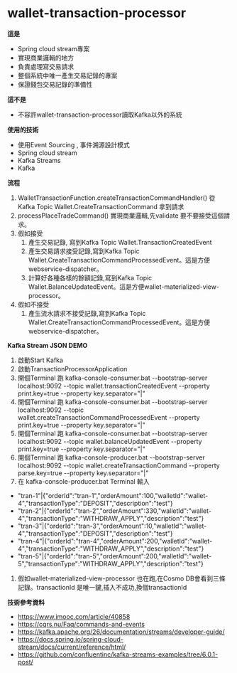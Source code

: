 # wallet-transaction-processor

**這是**
* Spring cloud stream專案
* 實現商業邏輯的地方
* 負責處理寫交易請求
* 整個系統中唯一產生交易記錄的專案  
* 保證錢包交易記錄的準備性

**這不是**
* 不容許wallet-transaction-processor讀取Kafka以外的系統

**使用的技術**
* 使用Event Sourcing , 事件溯源設計模式
* Spring cloud stream
* Kafka Streams 
* Kafka

**流程**
1. WalletTransactionFunction.createTransactionCommandHandler() 從Kafka Topic Wallet.CreateTransactionCommand 拿到請求
1. processPlaceTradeCommand() 實現商業邏輯,先validate 要不要接受這個請求。
1. 假如接受
    1. 產生交易記錄, 寫到Kafka Topic Wallet.TransactionCreatedEvent
    1. 產生交易請求接受記錄,寫到Kafka Topic Wallet.CreateTransactionCommandProcessedEvent。這是方便webservice-dispatcher。
    1. 計算好各種各樣的餘額記錄,寫到Kafka Topic Wallet.BalanceUpdatedEvent。這是方便wallet-materialized-view-processor。
1. 假如不接受
    1. 產生流水請求不接受記錄,寫到Kafka Topic Wallet.CreateTransactionCommandProcessedEvent。這是方便webservice-dispatcher。


**Kafka Stream JSON DEMO**
1. 啟動Start Kafka
1. 啟動TransactionProcessorApplication
1. 開個Terminal 跑 kafka-console-consumer.bat --bootstrap-server localhost:9092 --topic wallet.transactionCreatedEvent --property print.key=true --property key.separator="|"
1. 開個Terminal 跑 kafka-console-consumer.bat --bootstrap-server localhost:9092 --topic wallet.createTransactionCommandProcessedEvent --property print.key=true --property key.separator="|"
1. 開個Terminal 跑 kafka-console-consumer.bat --bootstrap-server localhost:9092 --topic wallet.balanceUpdatedEvent --property print.key=true --property key.separator="|"
1. 開個Terminal 跑 kafka-console-producer.bat --bootstrap-server localhost:9092 --topic wallet.createTransactionCommand --property parse.key=true --property key.separator="|"
1. 在 kafka-console-producer.bat Terminal 輸入 
* "tran-1"|{"orderId":"tran-1","orderAmount":100,"walletId":"wallet-4","transactionType":"DEPOSIT","description":"test"}
* "tran-2"|{"orderId":"tran-2","orderAmount":330,"walletId":"wallet-4","transactionType":"WITHDRAW_APPLY","description":"test"}
* "tran-3"|{"orderId":"tran-3","orderAmount":10,"walletId":"wallet-4","transactionType":"DEPOSIT","description":"test"}
* "tran-4"|{"orderId":"tran-4","orderAmount":200,"walletId":"wallet-4","transactionType":"WITHDRAW_APPLY","description":"test"}
* "tran-5"|{"orderId":"tran-5","orderAmount":200,"walletId":"wallet-5","transactionType":"WITHDRAW_APPLY","description":"test"}
1. 假如wallet-materialized-view-processor 也在跑,在Cosmo DB會看到三條記錄。transactionId 是唯一鍵,插入不成功,換個transactionId 



**技術參考資料**
* https://www.imooc.com/article/40858
* https://cqrs.nu/Faq/commands-and-events
* https://kafka.apache.org/26/documentation/streams/developer-guide/
* https://docs.spring.io/spring-cloud-stream/docs/current/reference/html/
* https://github.com/confluentinc/kafka-streams-examples/tree/6.0.1-post/


